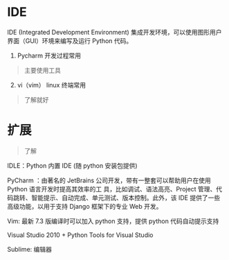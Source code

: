 # IDE

IDE (Integrated Development Environment) 集成开发环境，可以使用图形用户界面（GUI）环境来编写及运行 Python 代码。

1. Pycharm 开发过程常用

> 主要使用工具

2. vi（vim） linux 终端常用

> 了解就好

# 扩展

> 了解

IDLE：Python 内置 IDE (随 python 安装包提供)

PyCharm ：由著名的 JetBrains 公司开发，带有一整套可以帮助用户在使用 Python 语言开发时提高其效率的工 具，比如调试、语法高亮、Project 管理、代码跳转、智能提示、自动完成、单元测试、版本控制。此外，该 IDE 提供了一些高级功能，以用于支持 Django 框架下的专业 Web 开发。

Vim: 最新 7.3 版编译时可以加入 python 支持，提供 python 代码自动提示支持

Visual Studio 2010 + Python Tools for Visual Studio

Sublime: 编辑器
